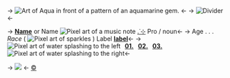 -> ![Art of Aqua in front of a pattern of an aquamarine gem.](https://i.postimg.cc/yxpBJ4P5/03265e3c3dbc9feefc46b98ade17c9945552b70c.gif) <-
-> ![Divider](https://i.postimg.cc/PrhyFvdS/ezgif-5-be8b6ece18.gif) <-

-> [**Name**](/) or Name ![Pixel art of a music note](https://i.postimg.cc/TY8F2Pfb/ezgif-5-d0e911e132.gif) [.˙⊹](/) Pro / noun<-
-> Age . . . *Race* ( ![Pixel art of sparkles](https://i.postimg.cc/xqrQGGwy/ezgif-5-7ebc5baddd.gif) ) Label [**label**](/)<-
->![Pixel art of water splashing to the left](https://i.postimg.cc/qM8qbg1M/a9d8ae8f75ba97811c843a55873982cc8f84d135.gif)⠀**[01.](/)⠀[02.](/)⠀[03.](/)**⠀![Pixel art of water splashing to the right](https://i.postimg.cc/x1nCWYZG/0fea16abb9a080952f8ffe009234f65ee8e2aa1d.gif)<-

-> ![](https://i.postimg.cc/prGzr7PX/space.png) <-
[©](/frapuccino)